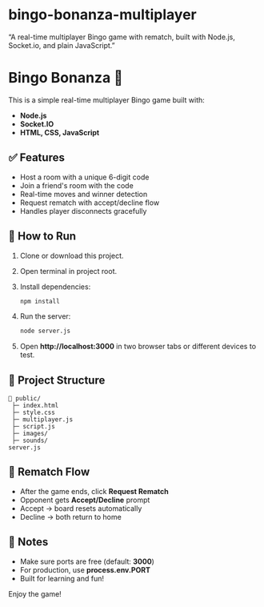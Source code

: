 # bingo-bonanza-multiplayer
“A real-time multiplayer Bingo game with rematch, built with Node.js, Socket.io, and plain JavaScript.”

# Bingo Bonanza 🎉

This is a simple real-time multiplayer Bingo game built with:
- **Node.js**
- **Socket.IO**
- **HTML, CSS, JavaScript**

## ✅ Features

- Host a room with a unique 6-digit code
- Join a friend's room with the code
- Real-time moves and winner detection
- Request rematch with accept/decline flow
- Handles player disconnects gracefully

## 🚀 How to Run

1. Clone or download this project.
2. Open terminal in project root.
3. Install dependencies:

   ```bash
   npm install
   ```

4. Run the server:

   ```bash
   node server.js
   ```

5. Open **http://localhost:3000** in two browser tabs or different devices to test.

## 📂 Project Structure

```
📁 public/
 ├─ index.html
 ├─ style.css
 ├─ multiplayer.js
 ├─ script.js
 ├─ images/
 ├─ sounds/
server.js
```

## 🔄 Rematch Flow

- After the game ends, click **Request Rematch**
- Opponent gets **Accept/Decline** prompt
- Accept → board resets automatically
- Decline → both return to home

## 📢 Notes

- Make sure ports are free (default: **3000**)
- For production, use **process.env.PORT**
- Built for learning and fun!

Enjoy the game!

